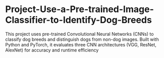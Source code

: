 # Project-Use-a-Pre-trained-Image-Classifier-to-Identify-Dog-Breeds
This project uses pre-trained Convolutional Neural Networks (CNNs) to classify dog breeds and distinguish dogs from non-dog images. Built with Python and PyTorch, it evaluates three CNN architectures (VGG, ResNet, AlexNet) for accuracy and runtime efficiency
